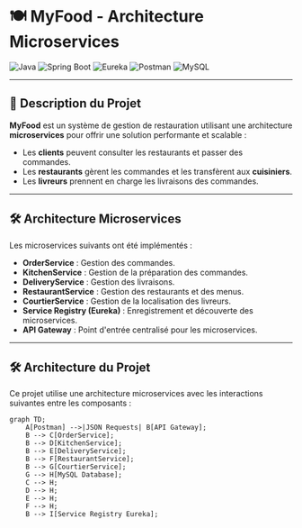 # 🍽️ **MyFood - Architecture Microservices**

![Java](https://img.shields.io/badge/Java-ED8B00?style=for-the-badge&logo=java&logoColor=white) ![Spring Boot](https://img.shields.io/badge/Spring%20Boot-6DB33F?style=for-the-badge&logo=springboot&logoColor=white) ![Eureka](https://img.shields.io/badge/Eureka-0055A4?style=for-the-badge&logo=spring&logoColor=white) ![Postman](https://img.shields.io/badge/Postman-FF6C37?style=for-the-badge&logo=postman&logoColor=white) ![MySQL](https://img.shields.io/badge/MySQL-4479A1?style=for-the-badge&logo=mysql&logoColor=white)

---

## 🎯 **Description du Projet**  
**MyFood** est un système de gestion de restauration utilisant une architecture **microservices** pour offrir une solution performante et scalable :  
- Les **clients** peuvent consulter les restaurants et passer des commandes.  
- Les **restaurants** gèrent les commandes et les transfèrent aux **cuisiniers**.  
- Les **livreurs** prennent en charge les livraisons des commandes.  

---

## 🛠️ **Architecture Microservices**  

Les microservices suivants ont été implémentés :  
- **OrderService** : Gestion des commandes.  
- **KitchenService** : Gestion de la préparation des commandes.  
- **DeliveryService** : Gestion des livraisons.  
- **RestaurantService** : Gestion des restaurants et des menus.  
- **CourtierService** : Gestion de la localisation des livreurs.  
- **Service Registry (Eureka)** : Enregistrement et découverte des microservices.  
- **API Gateway** : Point d'entrée centralisé pour les microservices.  

---

## 🛠️ **Architecture du Projet**  

Ce projet utilise une architecture microservices avec les interactions suivantes entre les composants :  

```mermaid
graph TD;
    A[Postman] -->|JSON Requests| B[API Gateway];
    B --> C[OrderService];
    B --> D[KitchenService];
    B --> E[DeliveryService];
    B --> F[RestaurantService];
    B --> G[CourtierService];
    G --> H[MySQL Database];
    C --> H;
    D --> H;
    E --> H;
    F --> H;
    B --> I[Service Registry Eureka];
